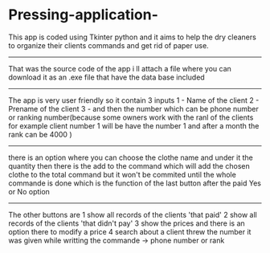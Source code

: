 # Pressing-application-
This app is coded using Tkinter python and it aims to help the dry cleaners to organize their clients commands and get rid of paper use.
__________________________________________________________
That was the source code of the app 
i ll attach a file where you can download it as an .exe file that have the data base included 
__________________________________________________________
The app is very user friendly so it contain 3 inputs 
1 - Name of the client 
2 - Prename of the client 
3 - and then the number which can be phone number or ranking number(because some owners work with the ranl of the clients for example client number 1 will be have the number 1 and after a month the rank can be 4000 )
_________________________________________________________
there is an option where you can choose the clothe name and under it the quantity 
then there is the add to the command which will add the chosen clothe to the total command but it won't be commited 
until the whole commande is done which is the function of the last button after the paid Yes or No option       
________________________________________________________
The other buttons are 
1 show all records of the clients 'that paid' 
2 show all records of the clients 'that didn't pay'
3 show the prices and there is an option there to modify a price 
4 search about a client threw the number it was given while writting the commande -> phone number or rank 
